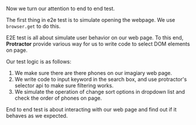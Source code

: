 Now we turn our attention to end to end test.

The first thing in e2e test is to simulate opening the webpage. We use `browser.get` to do this.

E2E test is all about simulate user behavior on our web page. To this end, **Protractor** provide various way for us to 
write code to select DOM elements on page.

Our test logic is as follows:

1. We make sure there are there phones on our imagiary web page.
2. We write code to input keyword in the search box, and use protractor's selector api to make sure filtering works.
3. We simulate the operation of change sort options in dropdown list and check the order of phones on page.


End to end test is about interacting with our web page and find out if it behaves as we expected. 